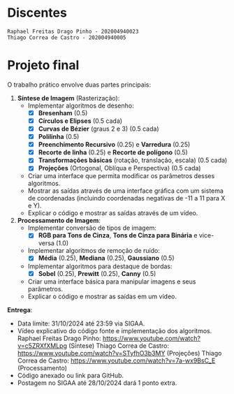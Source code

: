 # Discentes
    Raphael Freitas Drago Pinho - 202004940023
    Thiago Correa de Castro - 202004940005

# Projeto final

O trabalho prático envolve duas partes principais:

1. **Síntese de Imagem** (Rasterização):
    - Implementar algoritmos de desenho:
        - [x]  **Bresenham** (0.5)
        - [x]  **Círculos e Elipses** (0.5 cada)
        - [x]  **Curvas de Bézier** (graus 2 e 3) (0.5 cada)
        - [x]  **Polilinha** (0.5)
        - [x]  **Preenchimento Recursivo** (0.25) e **Varredura** (0.25)
        - [x]  **Recorte de linha** (0.25) e **Recorte de polígono** (0.5)
        - [x]  **Transformações básicas** (rotação, translação, escala) (0.5 cada)
        - [x]  **Projeções** (Ortogonal, Oblíqua e Perspectiva) (0.5 cada)
    - Criar uma interface que permita modificar os parâmetros desses algoritmos.
    - Mostrar as saídas através de uma interface gráfica com um sistema de coordenadas (incluindo coordenadas negativas de -11 a 11 para X e Y).
    - Explicar o código e mostrar as saídas através de um vídeo.
2. **Processamento de Imagem**:
    - Implementar conversão de tipos de imagem:
        - [x]  **RGB para Tons de Cinza**, **Tons de Cinza para Binária** e vice-versa (1.0)
    - Implementar algoritmos de remoção de ruído:
        - [x]  **Média** (0.25), **Mediana** (0.25), **Gaussiano** (0.5)
    - Implementar algoritmos para destaque de bordas:
        - [x]  **Sobel** (0.25), **Prewitt** (0.25), **Canny** (0.5)
    - Criar uma interface básica para manipular imagens e seus parâmetros.
    - Explicar o código e mostrar as saídas em um vídeo.

**Entrega**:

- Data limite: 31/10/2024 até 23:59 via SIGAA.
- Vídeo explicativo do código fonte e implementação dos algoritmos.
        Raphael Freitas Drago Pinho: <https://www.youtube.com/watch?v=c5ZRXfXMLpg> (Síntese)
        Thiago Correa de Castro:  <https://www.youtube.com/watch?v=STyfhO3b3MY> (Projeções)
        Thiago Correa de Castro:  <https://www.youtube.com/watch?v=7a-wx9BsC_E> (Processamento)
- Código anexado ou link para GitHub.
- Postagem no SIGAA até 28/10/2024 dará 1 ponto extra.
